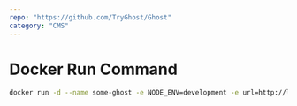 ```yaml
---
repo: "https://github.com/TryGhost/Ghost"
category: "CMS"
---
```


# Docker Run Command

```bash
docker run -d --name some-ghost -e NODE_ENV=development -e url=http://localhost:3001 -p 3001:3001 ghost
```
